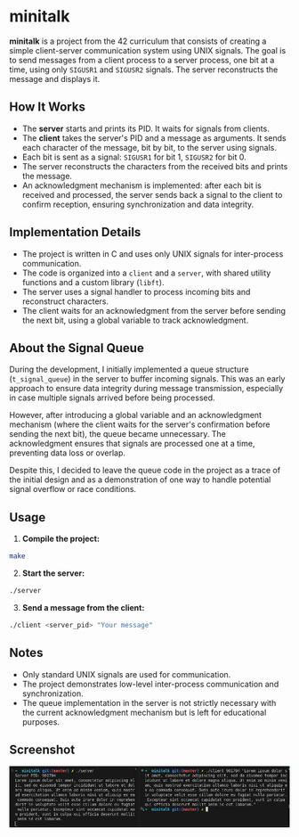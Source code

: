 # minitalk
**minitalk** is a project from the 42 curriculum that consists of creating a simple client-server communication system using UNIX signals. The goal is to send messages from a client process to a server process, one bit at a time, using only `SIGUSR1` and `SIGUSR2` signals. The server reconstructs the message and displays it.

## How It Works

- The **server** starts and prints its PID. It waits for signals from clients.
- The **client** takes the server's PID and a message as arguments. It sends each character of the message, bit by bit, to the server using signals.
- Each bit is sent as a signal: `SIGUSR1` for bit 1, `SIGUSR2` for bit 0.
- The server reconstructs the characters from the received bits and prints the message.
- An acknowledgment mechanism is implemented: after each bit is received and processed, the server sends back a signal to the client to confirm reception, ensuring synchronization and data integrity.

## Implementation Details

- The project is written in C and uses only UNIX signals for inter-process communication.
- The code is organized into a `client` and a `server`, with shared utility functions and a custom library (`libft`).
- The server uses a signal handler to process incoming bits and reconstruct characters.
- The client waits for an acknowledgment from the server before sending the next bit, using a global variable to track acknowledgment.

## About the Signal Queue

During the development, I initially implemented a queue structure (`t_signal_queue`) in the server to buffer incoming signals. This was an early approach to ensure data integrity during message transmission, especially in case multiple signals arrived before being processed.

However, after introducing a global variable and an acknowledgment mechanism (where the client waits for the server's confirmation before sending the next bit), the queue became unnecessary. The acknowledgment ensures that signals are processed one at a time, preventing data loss or overlap.

Despite this, I decided to leave the queue code in the project as a trace of the initial design and as a demonstration of one way to handle potential signal overflow or race conditions.

## Usage

1. **Compile the project:**
```sh
make
```
2. **Start the server:**
```sh
./server
```
3. **Send a message from the client:**
```sh
./client <server_pid> "Your message"
```

## Notes
- Only standard UNIX signals are used for communication.
- The project demonstrates low-level inter-process communication and synchronization.
- The queue implementation in the server is not strictly necessary with the current acknowledgment mechanism but is left for educational purposes.

## Screenshot
![screenshot](screenshot/screenshot.png)
